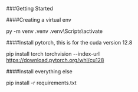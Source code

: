###Getting Started

####Creating a virtual env

py -m venv .venv
.venv\Scripts\activate

####Install pytorch, this is for the cuda version 12.8

pip install torch torchvision --index-url https://download.pytorch.org/whl/cu128

####Install everything else

pip install -r requirements.txt

